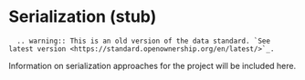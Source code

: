 Serialization (stub)
=============


```eval_rst
  .. warning:: This is an old version of the data standard. `See latest version <https://standard.openownership.org/en/latest/>`_.
```


Information on serialization approaches for the project will be included here.